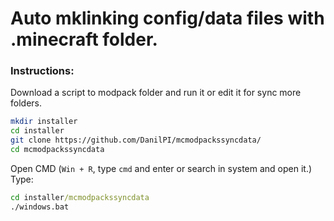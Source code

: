# Auto mklinking config/data files with .minecraft folder.

### Instructions:
Download a script to modpack folder and run it or edit it for sync more folders.
```sh
mkdir installer
cd installer 
git clone https://github.com/DanilPI/mcmodpackssyncdata/
cd mcmodpackssyncdata
```

Open CMD (`Win + R`, type `cmd` and enter or search in system and open it.)
Type:
```bat
cd installer/mcmodpackssyncdata
./windows.bat
```
